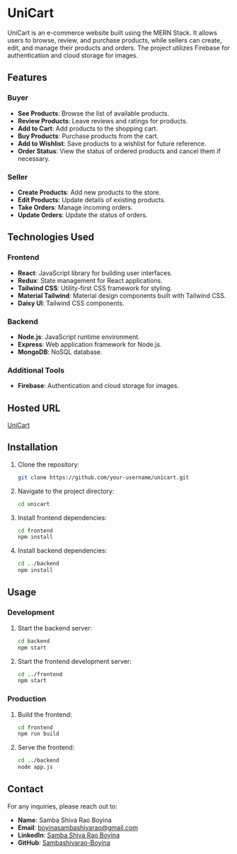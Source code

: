 # UniCart

UniCart is an e-commerce website built using the MERN Stack. It allows users to browse, review, and purchase products, while sellers can create, edit, and manage their products and orders. The project utilizes Firebase for authentication and cloud storage for images.

## Features

### Buyer
- **See Products**: Browse the list of available products.
- **Review Products**: Leave reviews and ratings for products.
- **Add to Cart**: Add products to the shopping cart.
- **Buy Products**: Purchase products from the cart.
- **Add to Wishlist**: Save products to a wishlist for future reference.
- **Order Status**: View the status of ordered products and cancel them if necessary.

### Seller
- **Create Products**: Add new products to the store.
- **Edit Products**: Update details of existing products.
- **Take Orders**: Manage incoming orders.
- **Update Orders**: Update the status of orders.

## Technologies Used

### Frontend
- **React**: JavaScript library for building user interfaces.
- **Redux**: State management for React applications.
- **Tailwind CSS**: Utility-first CSS framework for styling.
- **Material Tailwind**: Material design components built with Tailwind CSS.
- **Daisy UI**: Tailwind CSS components.

### Backend
- **Node.js**: JavaScript runtime environment.
- **Express**: Web application framework for Node.js.
- **MongoDB**: NoSQL database.

### Additional Tools
- **Firebase**: Authentication and cloud storage for images.

## Hosted URL
[UniCart](https://unicart-q0ek.onrender.com/)

## Installation

1. Clone the repository:
    ```bash
    git clone https://github.com/your-username/unicart.git
    ```

2. Navigate to the project directory:
    ```bash
    cd unicart
    ```

3. Install frontend dependencies:
    ```bash
    cd frontend
    npm install
    ```

4. Install backend dependencies:
    ```bash
    cd ../backend
    npm install
    ```

## Usage

### Development

1. Start the backend server:
    ```bash
    cd backend
    npm start
    ```

2. Start the frontend development server:
    ```bash
    cd ../frontend
    npm start
    ```

### Production

1. Build the frontend:
    ```bash
    cd frontend
    npm run build
    ```

2. Serve the frontend:
    ```bash
    cd ../backend
    node app.js
    ```



## Contact

For any inquiries, please reach out to:
- **Name**: Samba Shiva Rao Boyina
- **Email**: boyinasambashivarao@gmail.com
- **LinkedIn**: [Samba Shiva Rao Boyina](http://www.linkedin.com/in/sambashivarao-boyina)
- **GitHub**: [Sambashivarao-Boyina](https://github.com/Sambashivarao-Boyina)
